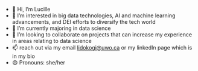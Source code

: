 - 👋 Hi, I’m Lucille
- 👀 I’m interested in big data technologies, AI and machine learning advancements, and DEI efforts to diversify the tech world
- 🌱 I’m currently majoring in data science
- 💞️ I’m looking to collaborate on projects that can increase my experience in areas relating to data science
- 📫 reach out via my email lidokogi@uwo.ca or my linkedIn page which is in my bio
- 😄 Pronouns: she/her

<!---
lidokogi/lidokogi is a ✨ special ✨ repository because its `README.md` (this file) appears on your GitHub profile.
You can click the Preview link to take a look at your changes.
--->
